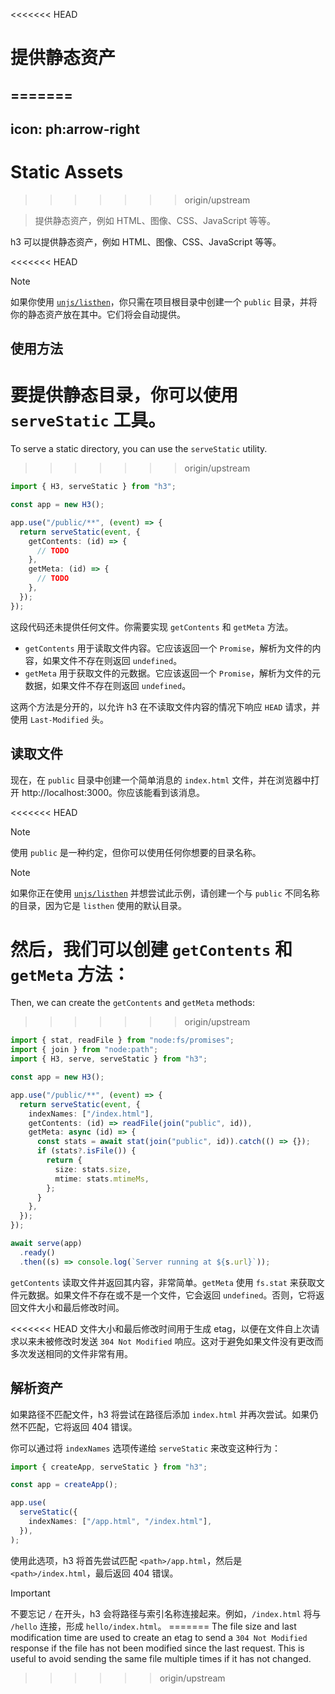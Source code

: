 <<<<<<< HEAD
# 提供静态资产
=======
---
icon: ph:arrow-right
---

# Static Assets
>>>>>>> origin/upstream

> 提供静态资产，例如 HTML、图像、CSS、JavaScript 等等。

h3 可以提供静态资产，例如 HTML、图像、CSS、JavaScript 等等。

<<<<<<< HEAD
> [!NOTE]
> 如果你使用 [`unjs/listhen`](https://listhen.unjs.io)，你只需在项目根目录中创建一个 `public` 目录，并将你的静态资产放在其中。它们将会自动提供。

## 使用方法

要提供静态目录，你可以使用 `serveStatic` 工具。
=======
To serve a static directory, you can use the `serveStatic` utility.
>>>>>>> origin/upstream

```ts
import { H3, serveStatic } from "h3";

const app = new H3();

app.use("/public/**", (event) => {
  return serveStatic(event, {
    getContents: (id) => {
      // TODO
    },
    getMeta: (id) => {
      // TODO
    },
  });
});
```

这段代码还未提供任何文件。你需要实现 `getContents` 和 `getMeta` 方法。

- `getContents` 用于读取文件内容。它应该返回一个 `Promise`，解析为文件的内容，如果文件不存在则返回 `undefined`。
- `getMeta` 用于获取文件的元数据。它应该返回一个 `Promise`，解析为文件的元数据，如果文件不存在则返回 `undefined`。

这两个方法是分开的，以允许 h3 在不读取文件内容的情况下响应 `HEAD` 请求，并使用 `Last-Modified` 头。

## 读取文件

现在，在 `public` 目录中创建一个简单消息的 `index.html` 文件，并在浏览器中打开 http://localhost:3000。你应该能看到该消息。

<<<<<<< HEAD
> [!NOTE]
> 使用 `public` 是一种约定，但你可以使用任何你想要的目录名称。

> [!NOTE]
> 如果你正在使用 [`unjs/listhen`](https://listhen.unjs.io) 并想尝试此示例，请创建一个与 `public` 不同名称的目录，因为它是 `listhen` 使用的默认目录。

然后，我们可以创建 `getContents` 和 `getMeta` 方法：
=======
Then, we can create the `getContents` and `getMeta` methods:
>>>>>>> origin/upstream

```ts
import { stat, readFile } from "node:fs/promises";
import { join } from "node:path";
import { H3, serve, serveStatic } from "h3";

const app = new H3();

app.use("/public/**", (event) => {
  return serveStatic(event, {
    indexNames: ["/index.html"],
    getContents: (id) => readFile(join("public", id)),
    getMeta: async (id) => {
      const stats = await stat(join("public", id)).catch(() => {});
      if (stats?.isFile()) {
        return {
          size: stats.size,
          mtime: stats.mtimeMs,
        };
      }
    },
  });
});

await serve(app)
  .ready()
  .then((s) => console.log(`Server running at ${s.url}`));
```

`getContents` 读取文件并返回其内容，非常简单。`getMeta` 使用 `fs.stat` 来获取文件元数据。如果文件不存在或不是一个文件，它会返回 `undefined`。否则，它将返回文件大小和最后修改时间。

<<<<<<< HEAD
文件大小和最后修改时间用于生成 etag，以便在文件自上次请求以来未被修改时发送 `304 Not Modified` 响应。这对于避免如果文件没有更改而多次发送相同的文件非常有用。

## 解析资产

如果路径不匹配文件，h3 将尝试在路径后添加 `index.html` 并再次尝试。如果仍然不匹配，它将返回 404 错误。

你可以通过将 `indexNames` 选项传递给 `serveStatic` 来改变这种行为：

```ts
import { createApp, serveStatic } from "h3";

const app = createApp();

app.use(
  serveStatic({
    indexNames: ["/app.html", "/index.html"],
  }),
);
```

使用此选项，h3 将首先尝试匹配 `<path>/app.html`，然后是 `<path>/index.html`，最后返回 404 错误。

> [!IMPORTANT]
> 不要忘记 `/` 在开头，h3 会将路径与索引名称连接起来。例如，`/index.html` 将与 `/hello` 连接，形成 `hello/index.html`。
=======
The file size and last modification time are used to create an etag to send a `304 Not Modified` response if the file has not been modified since the last request. This is useful to avoid sending the same file multiple times if it has not changed.
>>>>>>> origin/upstream
